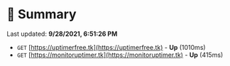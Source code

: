 # 📖 Summary
Last updated: **9/28/2021, 6:51:26 PM**

- `GET` [https://uptimerfree.tk](https://uptimerfree.tk) - **Up** (1010ms)
- `GET` [https://monitoruptimer.tk](https://monitoruptimer.tk) - **Up** (415ms)
